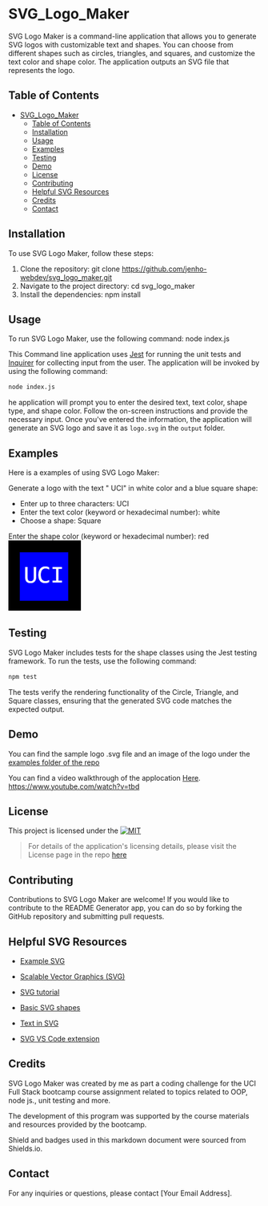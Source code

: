 # SVG_Logo_Maker

SVG Logo Maker is a command-line application that allows you to generate SVG logos with customizable text and shapes. You can choose from different shapes such as circles, triangles, and squares, and customize the text color and shape color. The application outputs an SVG file that represents the logo.

## Table of Contents

- [SVG\_Logo\_Maker](#svg_logo_maker)
  - [Table of Contents](#table-of-contents)
  - [Installation](#installation)
  - [Usage](#usage)
  - [Examples](#examples)
  - [Testing](#testing)
  - [Demo](#demo)
  - [License](#license)
  - [Contributing](#contributing)
  - [Helpful SVG Resources](#helpful-svg-resources)
  - [Credits](#credits)
  - [Contact](#contact)

## Installation

To use SVG Logo Maker, follow these steps:

1. Clone the repository: git clone <https://github.com/jenho-webdev/svg_logo_maker.git>
2. Navigate to the project directory: cd svg_logo_maker
3. Install the dependencies: npm install

## Usage

To run SVG Logo Maker, use the following command:
node index.js

This Command line application uses [Jest](https://www.npmjs.com/package/jest) for running the unit tests and [Inquirer](https://www.npmjs.com/package/inquirer/v/8.2.4) for collecting input from the user. The application will be invoked by using the following command:

```bash
node index.js
```

he application will prompt you to enter the desired text, text color, shape type, and shape color. Follow the on-screen instructions and provide the necessary input. Once you've entered the information, the application will generate an SVG logo and save it as `logo.svg` in the `output` folder.

## Examples

Here is a examples of using SVG Logo Maker:

Generate a logo with the text " UCI" in white color and a blue square shape:

- Enter up to three characters: UCI
- Enter the text color (keyword or hexadecimal number): white
- Choose a shape: Square

Enter the shape color (keyword or hexadecimal number): red
![sample logo](examples/UCI_TXT_WHITE_SQ_BLUE_SVG_LOGO.png)

## Testing

SVG Logo Maker includes tests for the shape classes using the Jest testing framework. To run the tests, use the following command:

```bash
npm test
```

The tests verify the rendering functionality of the Circle, Triangle, and Square classes, ensuring that the generated SVG code matches the expected output.

## Demo

You can find the sample logo .svg file and an image of the logo under the [examples folder of the repo](./examples/)

You can find a video walkthrough of the applocation [Here](https://www.youtube.com/watch?v=AaQLn6LbFWY).
<https://www.youtube.com/watch?v=tbd>
<!-- TODO:update youtube url once video is uploaded -->
## License

This project is licensed under the [![MIT](https://img.shields.io/badge/License-MIT-lightgrey.svg)](https://github.com/jenho-webdev/svg_logo_maker/blob/main/LICENSE)

> For details of the application's licensing details, please visit the License page in the repo [here](https://github.com/jenho-webdev/svg_logo_maker/blob/main/LICENSE)

## Contributing

Contributions to SVG Logo Maker are welcome! If you would like to contribute to the README Generator app, you can do so by forking the GitHub repository and submitting pull requests.

## Helpful SVG Resources

- [Example SVG](https://static.fullstack-bootcamp.com/fullstack-ground/module-10/circle.svg)

- [Scalable Vector Graphics (SVG)](https://en.wikipedia.org/wiki/Scalable_Vector_Graphics)

- [SVG tutorial](https://developer.mozilla.org/en-US/docs/Web/SVG/Tutorial)
- [Basic SVG shapes](https://developer.mozilla.org/en-US/docs/Web/SVG/Tutorial/Basic_Shapes)

- [Text in SVG](https://developer.mozilla.org/en-US/docs/Web/SVG/Tutorial/Texts)

- [SVG VS Code extension](https://marketplace.visualstudio.com/items?itemName=jock.svg)

## Credits

SVG Logo Maker was created by me as part a coding challenge for the UCI Full Stack bootcamp course assignment related to topics related to OOP, node js., unit testing and more.

The development of this program was supported by the course materials and resources provided by the bootcamp.

Shield and badges used in this markdown document were sourced from Shields.io.

## Contact

For any inquiries or questions, please contact [Your Email Address].
